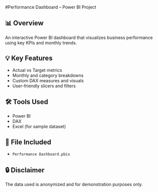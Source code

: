 #Performance Dashboard – Power BI Project

## 📊 Overview
An interactive Power BI dashboard that visualizes business performance using key KPIs and monthly trends.

## 💡 Key Features
- Actual vs Target metrics
- Monthly and category breakdowns
- Custom DAX measures and visuals
- User-friendly slicers and filters

## 🛠 Tools Used
- Power BI
- DAX
- Excel (for sample dataset)

## 📁 File Included
- `Performance Dashboard.pbix`

## 🔒 Disclaimer
The data used is anonymized and for demonstration purposes only.
